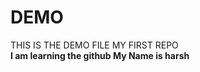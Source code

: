 # DEMO
THIS IS THE DEMO FILE MY FIRST REPO <br>
<b> I am learning the github </b>
<b> My Name is harsh </b>